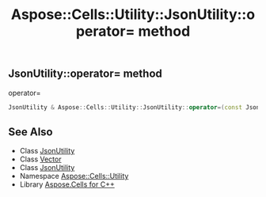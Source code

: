 ﻿---
title: Aspose::Cells::Utility::JsonUtility::operator= method
linktitle: operator=
second_title: Aspose.Cells for C++ API Reference
description: 'Aspose::Cells::Utility::JsonUtility::operator= method. operator= in C++.'
type: docs
weight: 300
url: /cpp/aspose.cells.utility/jsonutility/operator_asm/
---
## JsonUtility::operator= method


operator=

```cpp
JsonUtility & Aspose::Cells::Utility::JsonUtility::operator=(const JsonUtility &src)
```

## See Also

* Class [JsonUtility](../)
* Class [Vector](../../../aspose.cells/vector/)
* Class [JsonUtility](../)
* Namespace [Aspose::Cells::Utility](../../)
* Library [Aspose.Cells for C++](../../../)
